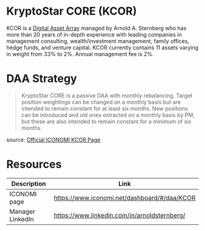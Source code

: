 # KryptoStar CORE (KCOR)
KCOR is a [Digital Asset Array](../Digital-Asset-Arrays.md) managed by Arnold A. Sternberg who has more than 20 years of in-depth experience with leading companies in management consulting, wealth/investment management, family offices, hedge funds, and venture capital. KCOR currently contains 11 assets varying in weight from 33% to 2%. Annual management fee is 2%.

# DAA Strategy
> KryptoStar CORE is a passive DAA with monthly rebalancing. Target position weightings can be changed on a monthly basis but are intended to remain constant for at least six months. New positions can be introduced and old ones extracted on a monthly basis by PM, but these are also intended to remain constant for a minimum of six months.

source: [Official ICONOMI KCOR Page](https://www.iconomi.net/dashboard/#/daa/KCOR)

# Resources
Description | Link 
---|---
ICONOMI page | https://www.iconomi.net/dashboard/#/daa/KCOR
Manager LinkedIn | https://www.linkedin.com/in/arnoldsternberg/
